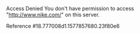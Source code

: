 Access Denied You don't have permission to access "http://www.nike.com/" on this server.

Reference #18.777008d1.1577857680.23f80e6